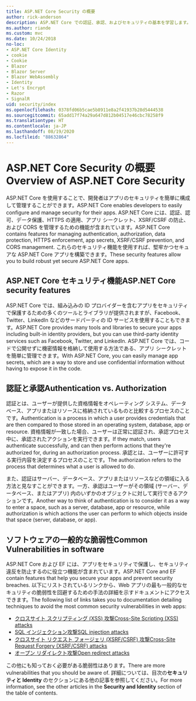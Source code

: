 ```yaml
---
title: ASP.NET Core Security の概要
author: rick-anderson
description: ASP.NET Core での認証、承認、およびセキュリティの基本を学習します。
ms.author: riande
ms.custom: mvc
ms.date: 10/24/2018
no-loc:
- ASP.NET Core Identity
- cookie
- Cookie
- Blazor
- Blazor Server
- Blazor WebAssembly
- Identity
- Let's Encrypt
- Razor
- SignalR
uid: security/index
ms.openlocfilehash: 0378fd06b5cae5b8911e8a2f41937b28d5444538
ms.sourcegitcommit: 65add17f74a29a647d812b04517e46cbc78258f9
ms.translationtype: HT
ms.contentlocale: ja-JP
ms.lasthandoff: 08/19/2020
ms.locfileid: "88632864"
---
```

# <a name="overview-of-aspnet-core-security"></a><span data-ttu-id="7ee38-103">ASP.NET Core Security の概要</span><span class="sxs-lookup"><span data-stu-id="7ee38-103">Overview of ASP.NET Core Security</span></span>

<span data-ttu-id="7ee38-104">ASP.NET Core を使用することで、開発者はアプリのセキュリティを簡単に構成して管理することができます。</span><span class="sxs-lookup"><span data-stu-id="7ee38-104">ASP.NET Core enables developers to easily configure and manage security for their apps.</span></span> <span data-ttu-id="7ee38-105">ASP.NET Core には、認証、認可、データ保護、HTTPS の適用、アプリ シークレット、XSRF/CSRF の防止、および CORS を管理するための機能が含まれています。</span><span class="sxs-lookup"><span data-stu-id="7ee38-105">ASP.NET Core contains features for managing authentication, authorization, data protection, HTTPS enforcement, app secrets, XSRF/CSRF prevention, and CORS management.</span></span> <span data-ttu-id="7ee38-106">これらのセキュリティ機能を使用すれば、堅牢かつセキュアな ASP.NET Core アプリを構築できます。</span><span class="sxs-lookup"><span data-stu-id="7ee38-106">These security features allow you to build robust yet secure ASP.NET Core apps.</span></span>

## <a name="aspnet-core-security-features"></a><span data-ttu-id="7ee38-107">ASP.NET Core セキュリティ機能</span><span class="sxs-lookup"><span data-stu-id="7ee38-107">ASP.NET Core security features</span></span>

<span data-ttu-id="7ee38-108">ASP.NET Core では、組み込みの ID プロバイダーを含むアプリをセキュリティで保護するための多くのツールとライブラリが提供されますが、Facebook、Twitter、LinkedIn などのサードパーティの ID サービスを使用することもできます。</span><span class="sxs-lookup"><span data-stu-id="7ee38-108">ASP.NET Core provides many tools and libraries to secure your apps including built-in identity providers, but you can use third-party identity services such as Facebook, Twitter, and LinkedIn.</span></span> <span data-ttu-id="7ee38-109">ASP.NET Core では、コードで公開せずに機密情報を格納して使用する方法である、アプリ シークレットを簡単に管理できます。</span><span class="sxs-lookup"><span data-stu-id="7ee38-109">With ASP.NET Core, you can easily manage app secrets, which are a way to store and use confidential information without having to expose it in the code.</span></span>

## <a name="authentication-vs-authorization"></a><span data-ttu-id="7ee38-110">認証と承認</span><span class="sxs-lookup"><span data-stu-id="7ee38-110">Authentication vs. Authorization</span></span>

<span data-ttu-id="7ee38-111">認証とは、ユーザーが提供した資格情報をオペレーティング システム、データベース、アプリまたはリソースに格納されているものと比較するプロセスのことです。</span><span class="sxs-lookup"><span data-stu-id="7ee38-111">Authentication is a process in which a user provides credentials that are then compared to those stored in an operating system, database, app or resource.</span></span> <span data-ttu-id="7ee38-112">資格情報が一致した場合、ユーザーは正常に認証され、承認プロセス中に、承認されたアクションを実行できます。</span><span class="sxs-lookup"><span data-stu-id="7ee38-112">If they match, users authenticate successfully, and can then perform actions that they're authorized for, during an authorization process.</span></span> <span data-ttu-id="7ee38-113">承認とは、ユーザーに許可する実行内容を決定するプロセスのことです。</span><span class="sxs-lookup"><span data-stu-id="7ee38-113">The authorization refers to the process that determines what a user is allowed to do.</span></span>

<span data-ttu-id="7ee38-114">また、認証はサーバー、データベース、アプリまたはリソースなどの領域に入る方法と見なすことができます。一方、承認はユーザーがその領域 (サーバー、データベース、またはアプリ) 内のいずかのオブジェクトに対して実行できるアクションです。</span><span class="sxs-lookup"><span data-stu-id="7ee38-114">Another way to think of authentication is to consider it as a way to enter a space, such as a server, database, app or resource, while authorization is which actions the user can perform to which objects inside that space (server, database, or app).</span></span>

## <a name="common-vulnerabilities-in-software"></a><span data-ttu-id="7ee38-115">ソフトウェアの一般的な脆弱性</span><span class="sxs-lookup"><span data-stu-id="7ee38-115">Common Vulnerabilities in software</span></span>

<span data-ttu-id="7ee38-116">ASP.NET Core および EF には、アプリをセキュリティで保護し、セキュリティ違反を防止するのに役立つ機能が含まれています。</span><span class="sxs-lookup"><span data-stu-id="7ee38-116">ASP.NET Core and EF contain features that help you secure your apps and prevent security breaches.</span></span> <span data-ttu-id="7ee38-117">以下にリストされているリンクから、Web アプリの最も一般的なセキュリティの脆弱性を回避するための手法の詳細を示すドキュメントにアクセスできます。</span><span class="sxs-lookup"><span data-stu-id="7ee38-117">The following list of links takes you to documentation detailing techniques to avoid the most common security vulnerabilities in web apps:</span></span>

* [<span data-ttu-id="7ee38-118">クロスサイト スクリプティング (XSS) 攻撃</span><span class="sxs-lookup"><span data-stu-id="7ee38-118">Cross-Site Scripting (XSS) attacks</span></span>](xref:security/cross-site-scripting)
* [<span data-ttu-id="7ee38-119">SQL インジェクション攻撃</span><span class="sxs-lookup"><span data-stu-id="7ee38-119">SQL injection attacks</span></span>](/ef/core/querying/raw-sql)
* [<span data-ttu-id="7ee38-120">クロスサイト リクエスト フォージェリ (XSRF/CSRF) 攻撃</span><span class="sxs-lookup"><span data-stu-id="7ee38-120">Cross-Site Request Forgery (XSRF/CSRF) attacks</span></span>](xref:security/anti-request-forgery)
* [<span data-ttu-id="7ee38-121">オープン リダイレクト攻撃</span><span class="sxs-lookup"><span data-stu-id="7ee38-121">Open redirect attacks</span></span>](xref:security/preventing-open-redirects)

<span data-ttu-id="7ee38-122">この他にも知っておく必要がある脆弱性はあります。</span><span class="sxs-lookup"><span data-stu-id="7ee38-122">There are more vulnerabilities that you should be aware of.</span></span> <span data-ttu-id="7ee38-123">詳細については、目次の**セキュリティと Identity** のセクションにある他の記事を参照してください。</span><span class="sxs-lookup"><span data-stu-id="7ee38-123">For more information, see the other articles in the **Security and Identity** section of the table of contents.</span></span>
